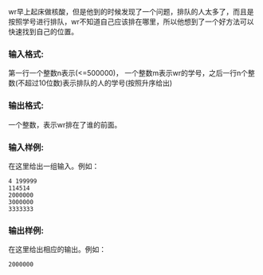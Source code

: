 wr早上起床做核酸，但是他到的时候发现了一个问题，排队的人太多了，而且是按照学号进行排队，wr不知道自己应该排在哪里，所以他想到了一个好方法可以快速找到自己的位置。

### 输入格式:

第一行一个整数n表示(<=500000)， 一个整数m表示wr的学号，之后一行n个整数(不超过10位数)表示排队的人的学号(按照升序给出)


### 输出格式:

一个整数，表示wr排在了谁的前面。

### 输入样例:

在这里给出一组输入。例如：

```in
4 199999
114514
2000000
3000000
3333333
```

### 输出样例:

在这里给出相应的输出。例如：

```out
2000000
```
